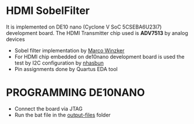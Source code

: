 # HDMI SobelFilter #
 It is implemented on DE10 nano (Cyclone V SoC 5CSEBA6U23I7) development board. The HDMI Transmitter chip used is **ADV7513** by analog devices
- Sobel filter implementation by [Marco Winzker ](https://github.com/Marco-Winzker "Marco Winzker ")
- For HDMI chip embedded on de10nano development board is used the test by I2C configuration by [nhasbun](https://github.com/nhasbun/de10nano_vgaHdmi_chip "nhasbun") 
- Pin assignments done by Quartus EDA tool

# PROGRAMMING DE10NANO #
* Connect the board via JTAG
* Run the bat file in the [output-files](https://github.com/BigNixon/HDMI_SobelFilter_CycloneV/tree/master/quartus/output_files "output-files") folder

